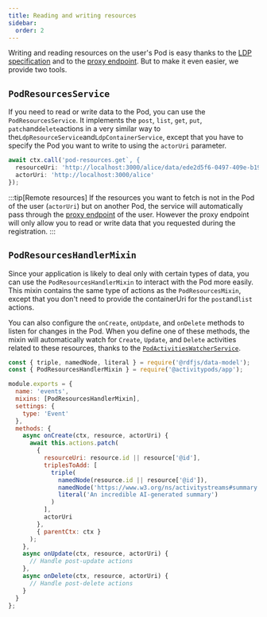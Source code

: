 ```yaml
---
title: Reading and writing resources
sidebar:
  order: 2
---
```


Writing and reading resources on the user's Pod is easy thanks to the [LDP specification](../design/resources-management.md) and to the [proxy endpoint](../design/authentication.md). But to make it even easier, we provide two tools.

## `PodResourcesService`

If you need to read or write data to the Pod, you can use the `PodResourcesService`. It implements the `post`, `list`, `get`, `put`, `patch`and`delete`actions in a very similar way to the`LdpResourceService`and`LdpContainerService`, except that you have to specify the Pod you want to write to using the `actorUri` parameter.

```js
await ctx.call('pod-resources.get`, {
  resourceUri: 'http://localhost:3000/alice/data/ede2d5f6-0497-409e-b192',
  actorUri: 'http://localhost:3000/alice'
});
```

:::tip[Remote resources]
If the resources you want to fetch is not in the Pod of the user (`actorUri`) but on another Pod, the service will automatically pass through the [proxy endpoint](../design/authentication.md#proxy-endpoint) of the user. However the proxy endpoint will only allow you to read or write data that you requested during the registration.
:::

## `PodResourcesHandlerMixin`

Since your application is likely to deal only with certain types of data, you can use the `PodResourcesHandlerMixin` to interact with the Pod more easily. This mixin contains the same type of actions as the `PodResourcesMixin`, except that you don't need to provide the containerUri for the `post`and`list` actions.

You can also configure the `onCreate`, `onUpdate`, and `onDelete` methods to listen for changes in the Pod. When you define one of these methods, the mixin will automatically watch for `Create`, `Update`, and `Delete` activities related to these resources, thanks to the [`PodActivitiesWatcherService`](listening-to-inbox-and-outbox.md#podactivitieswatcherservice).

```js
const { triple, namedNode, literal } = require('@rdfjs/data-model');
const { PodResourcesHandlerMixin } = require('@activitypods/app');

module.exports = {
  name: 'events',
  mixins: [PodResourcesHandlerMixin],
  settings: {
    type: 'Event'
  },
  methods: {
    async onCreate(ctx, resource, actorUri) {
      await this.actions.patch(
        {
          resourceUri: resource.id || resource['@id'],
          triplesToAdd: [
            triple(
              namedNode(resource.id || resource['@id']),
              namedNode('https://www.w3.org/ns/activitystreams#summary'),
              literal('An incredible AI-generated summary')
            )
          ],
          actorUri
        },
        { parentCtx: ctx }
      );
    },
    async onUpdate(ctx, resource, actorUri) {
      // Handle post-update actions
    },
    async onDelete(ctx, resource, actorUri) {
      // Handle post-delete actions
    }
  }
};
```
